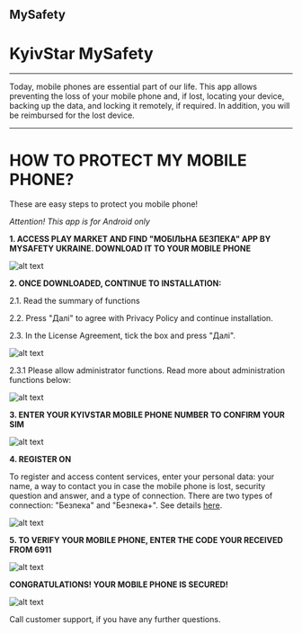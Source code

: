 ## MySafety
# KyivStar MySafety
_____________________

Today, mobile phones are essential part of our life. This app allows preventing the loss of your mobile phone and, if lost, locating your device, backing up the data, and locking it remotely, if required. In addition, you will be reimbursed for the lost device.

_____________________

# HOW TO PROTECT MY MOBILE PHONE? 

These are easy steps to protect you mobile phone!

*Attention! This app is for Android only*

**1. ACCESS PLAY MARKET AND FIND "МОБІЛЬНА БЕЗПЕКА" APP BY MYSAFETY UKRAINE. DOWNLOAD IT TO YOUR MOBILE PHONE**

![alt text](https://sketch.io/render/sk-20ee9e6a1f900201522416477fa37266.jpeg)

**2. ONCE DOWNLOADED, CONTINUE TO INSTALLATION:**

2.1. Read the summary of functions

2.2. Press "Далі" to agree with Privacy Policy and continue installation.

2.3. In the License Agreement, tick the box and press "Далі".

![alt text](https://sketch.io/render/sk-502a3b2ee36aba701ecc17d755ed19de.jpeg)

2.3.1 Please allow administrator functions. Read more about administration functions below:

![alt text](https://sketch.io/render/sk-ba5f51b1c4f18d4b35dd51bebf13da5b.jpeg)

**3. ENTER YOUR KYIVSTAR MOBILE PHONE NUMBER TO CONFIRM YOUR SIM**

![alt text](https://sketch.io/render/sk-e3c4031c8305721851af2dfe1bd80ca3.jpeg)

**4. REGISTER ON**

To register and access content services, enter your personal data: your name, a way to contact you in case the mobile phone is lost, security question and answer, and a type of connection. There are two types of connection: "Безпека" and "Безпека+". See details [here](https://mb.kyivstar.ua/index.php).

![alt text](https://sketch.io/render/sk-daed7b03c92e6ed5ab8476647631fdb6.jpeg)

**5. TO VERIFY YOUR MOBILE PHONE, ENTER THE CODE YOUR RECEIVED FROM 6911**

![alt text](https://sketch.io/render/sk-6f9ff63e7b6e10d7ea347a3c3d384780.jpeg)

**CONGRATULATIONS! YOUR MOBILE PHONE IS SECURED!**

![alt text](https://sketch.io/render/sk-cab5ada30df6b1ebdd09b2b2903cb588.jpeg)

Call customer support, if you have any further questions.
